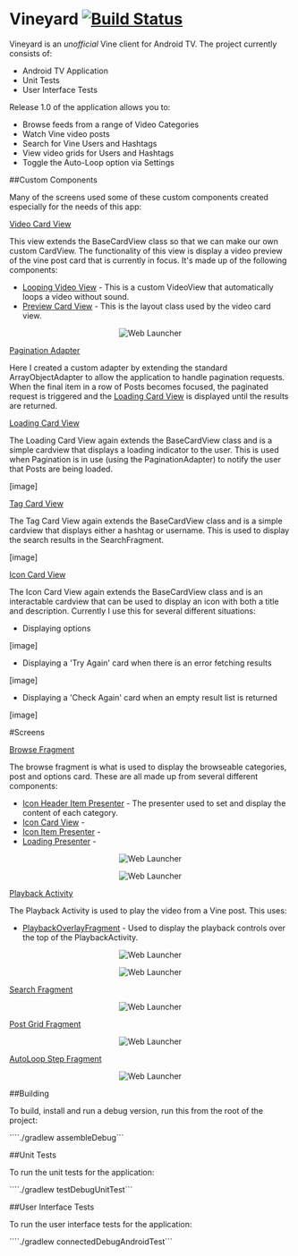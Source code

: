 Vineyard [![Build Status](https://travis-ci.org/hitherejoe/Vineyard.svg?branch=master)](https://travis-ci.org/hitherejoe/Vineyard)
========

Vineyard is an _unofficial_ Vine client for Android TV. The project currently consists of:

- Android TV Application
- Unit Tests
- User Interface Tests


Release 1.0 of the application allows you to:

- Browse feeds from a range of Video Categories
- Watch Vine video posts
- Search for Vine Users and Hashtags
- View video grids for Users and Hashtags
- Toggle the Auto-Loop option via Settings

##Custom Components

Many of the screens used some of these custom components created especially for the needs of this app:

[Video Card View](/app/src/main/java/com/hitherejoe/vineyard/ui/widget/VideoCardView.java)

This view extends the BaseCardView class so that we can make our own custom CardView. The functionality
of this view is display a video preview of the vine post card that is currently in focus. It's made up
of the following components:

- [Looping Video View](/app/src/main/java/com/hitherejoe/vineyard/ui/widget/LoopingVideoView.java) - This is a custom VideoView that automatically loops a video without sound.
- [Preview Card View](/app/src/main/java/com/hitherejoe/vineyard/ui/widget/PreviewCardView.java) - This is the layout class used by the video card view.

<p align="center">
    <img src="images/video_card_view.gif" alt="Web Launcher"/>
</p>

[Pagination Adapter](/app/src/main/java/com/hitherejoe/vineyard/ui/adapter/PaginationAdapter.java)

Here I created a custom adapter by extending the standard ArrayObjectAdapter to allow the application
to handle pagination requests. When the final item in a row of Posts becomes focused, the paginated
request is triggered and the [Loading Card View](/app/src/main/java/com/hitherejoe/vineyard/ui/widget/LoadingCardView.java) is displayed
until the results are returned.

[Loading Card View](/app/src/main/java/com/hitherejoe/vineyard/ui/widget/LoadingCardView.java)

The Loading Card View again extends the BaseCardView class and is a simple cardview that displays
a loading indicator to the user. This is used when Pagination is in use (using the PaginationAdapter)
to notify the user that Posts are being loaded.

[image]

[Tag Card View](/app/src/main/java/com/hitherejoe/vineyard/ui/widget/TagCardView.java)

The Tag Card View again extends the BaseCardView class and is a simple cardview that displays either
a hashtag or username. This is used to display the search results in the SearchFragment.

[image]

[Icon Card View](/app/src/main/java/com/hitherejoe/vineyard/ui/widget/IconCardView.java)

The Icon Card View again extends the BaseCardView class and is an interactable cardview that can be used to
display an icon with both a title and description. Currently I use this for several different situations:

- Displaying options

[image]

- Displaying a 'Try Again' card when there is an error fetching results

[image]

- Displaying a 'Check Again' card when an empty result list is returned

[image]

#Screens

[Browse Fragment](/app/src/main/java/com/hitherejoe/vineyard/ui/fragment/MainFragment.java)

The browse fragment is what is used to display the browseable categories, post and options card.
These are all made up from several different components:

- [Icon Header Item Presenter](/app/src/main/java/com/hitherejoe/vineyard/ui/presenter/IconHeaderItemPresenter.java) - The presenter used to set and display the content of each category.
- [Icon Card View](/app/src/main/java/com/hitherejoe/vineyard/ui/presenter/IconItemPresenter.java) -
- [Icon Item Presenter](/app/src/main/java/com/hitherejoe/vineyard/ui/presenter/IconItemPresenter.java) -
- [Loading Presenter](/app/src/main/java/com/hitherejoe/vineyard/ui/presenter/LoadingPresenter.java) -

<p align="center">
    <img src="images/main.png" alt="Web Launcher"/>
</p>
<p align="center">
    <img src="images/preview_post.gif" alt="Web Launcher"/>
</p>


[Playback Activity](/app/src/main/java/com/hitherejoe/vineyard/ui/activity/PlaybackActivity.java)

The Playback Activity is used to play the video from a Vine post. This uses:

- [PlaybackOverlayFragment](/app/src/main/java/com/hitherejoe/vineyard/ui/fragment/PlaybackOverlayFragment.java) - Used to display the playback controls over the top of the PlaybackActivity.

<p align="center">
    <img src="images/video.png" alt="Web Launcher"/>
</p>

<p align="center">
    <img src="images/video_related.png" alt="Web Launcher"/>
</p>


[Search Fragment](/app/src/main/java/com/hitherejoe/vineyard/ui/fragment/SearchFragment.java)
<p align="center">
    <img src="images/search.png" alt="Web Launcher"/>
</p>

[Post Grid Fragment](/app/src/main/java/com/hitherejoe/vineyard/ui/fragment/PostGridFragment.java)
<p align="center">
    <img src="images/post_grid.png" alt="Web Launcher"/>
</p>

[AutoLoop Step Fragment](/app/src/main/java/com/hitherejoe/vineyard/ui/fragment/AutoLoopStepFragment.java)
<p align="center">
    <img src="images/settings.png" alt="Web Launcher"/>
</p>

##Building

To build, install and run a debug version, run this from the root of the project:

````./gradlew assembleDebug```

##Unit Tests

To run the unit tests for the application:

````./gradlew testDebugUnitTest```

##User Interface Tests

To run the user interface tests for the application:

````./gradlew connectedDebugAndroidTest```